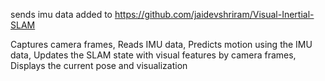sends imu data added to https://github.com/jaidevshriram/Visual-Inertial-SLAM


Captures camera frames, Reads IMU data, Predicts motion using the IMU data, Updates the SLAM state with visual features by camera frames, Displays the current pose and visualization
